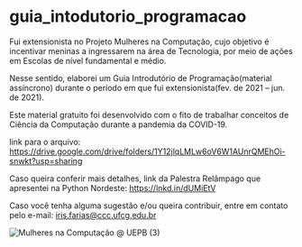 # guia_intodutorio_programacao

Fui extensionista no Projeto Mulheres na Computação, cujo objetivo é incentivar meninas a ingressarem na área de Tecnologia, por meio de ações em Escolas de nível fundamental e médio.

Nesse sentido, elaborei um Guia Introdutório de Programação(material assíncrono) durante o período em que fui extensionista(fev. de 2021 – jun. de 2021).

Este material gratuito foi desenvolvido com o fito de trabalhar conceitos de Ciência da Computação durante a pandemia da COVID-19.

link para o arquivo: https://drive.google.com/drive/folders/1Y12jlqLMLw6oV6W1AUnrQMEhOi-snwkt?usp=sharing

Caso queira conferir mais detalhes, link da Palestra Relâmpago que apresentei na Python Nordeste:
https://lnkd.in/dUMiEtV

Caso você tenha alguma sugestão e/ou queira contribuir, entre em contato pelo e-mail: iris.farias@ccc.ufcg.edu.br

![Mulheres na Computação @ UEPB (3)](https://user-images.githubusercontent.com/62727312/126038965-d5496e8b-c7e6-49f6-98b0-3acf6236783f.png)



